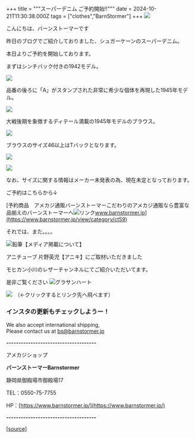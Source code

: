 +++
title = """スーパーデニム ご予約開始!!"""
date = 2024-10-21T11:30:38.000Z
tags = ["clothes","BarnStormer"]
+++
[![](https://stat.ameba.jp/user_images/20231023/16/barnstormer-go/b2/03/p/o0420015015354743273.png)](https://ameblo.jp/barnstormer-go/entry-12825670498.html)

こんにちは、バーンストーマーです

昨日のブログでご紹介しておりました、シュガーケーンのスーパーデニム。

本日よりご予約を開始しております。

まずはシンチバック付きの1942モデル。

[![](https://stat.ameba.jp/user_images/20241021/17/barnstormer-go/67/33/j/o0466070015500607204.jpg)](https://stat.ameba.jp/user_images/20241021/17/barnstormer-go/67/33/j/o0466070015500607204.jpg)

品番の後ろに「A」がスタンプされた非常に希少な個体を再現した1945年モデル。

[![](https://stat.ameba.jp/user_images/20241021/17/barnstormer-go/29/ca/j/o0466070015500607207.jpg)](https://stat.ameba.jp/user_images/20241021/17/barnstormer-go/29/ca/j/o0466070015500607207.jpg)

大戦後期を象徴するディテール満載の1945年モデルのブラウス。

[![](https://stat.ameba.jp/user_images/20241021/17/barnstormer-go/40/eb/j/o0466070015500607202.jpg)](https://stat.ameba.jp/user_images/20241021/17/barnstormer-go/40/eb/j/o0466070015500607202.jpg)

ブラウスのサイズ46以上はTバックとなります。

[![](https://stat.ameba.jp/user_images/20241021/17/barnstormer-go/75/d2/j/o0466070015500607200.jpg)](https://stat.ameba.jp/user_images/20241021/17/barnstormer-go/75/d2/j/o0466070015500607200.jpg)

[![](https://stat.ameba.jp/user_images/20241021/18/barnstormer-go/39/1f/j/o0466070015500630006.jpg)](https://stat.ameba.jp/user_images/20241021/18/barnstormer-go/39/1f/j/o0466070015500630006.jpg)

なお、サイズに関する情報はメーカー未発表の為、現在未定となっております。

ご予約はこちらから↓

[予約商品　アメカジ通販バーンストーマーこだわりのアメカジ通販なら豊富な品揃えのバーンストーマーへ![リンク](https://c.stat100.ameba.jp/ameblo/symbols/v3.20.0/svg/gray/editor_link.svg)www.barnstormer.jp](https://www.barnstormer.jp/view/category/ct59)

それでは、また。。。。

![鉛筆](https://stat100.ameba.jp/blog/ucs/img/char/char3/519.png)【メディア掲載について】

アニチューブ 片野英児【アニキ】にご取材いただきました

モヒカン小川のレザーチャンネルにてご紹介いただいてます。

是非ご覧ください ![グラサンハート](https://stat100.ameba.jp/blog/ucs/img/char/char3/148.png)

[![](https://stat.ameba.jp/user_images/20230412/16/barnstormer-go/6a/23/p/o0108010815269242493.png)](https://www.instagram.com/barnstormer_daily/)　（←クリックするとリンク先へ飛べます）

### インスタの更新もチェックしようー！

We also accept international shipping,  
Please contact us at bs@barnstormer.jp

**\-------------------------------------**

アメカジショップ

**バーンストーマーBarnstormer**

静岡県御殿場市御殿場17

TEL：0550-75-7755

HP：[https://www.barnstormer.jp/](https://www.barnstormer.jp/)

**\-------------------------------------**

[[source]](https://ameblo.jp/barnstormer-go/entry-12872103403.html)
